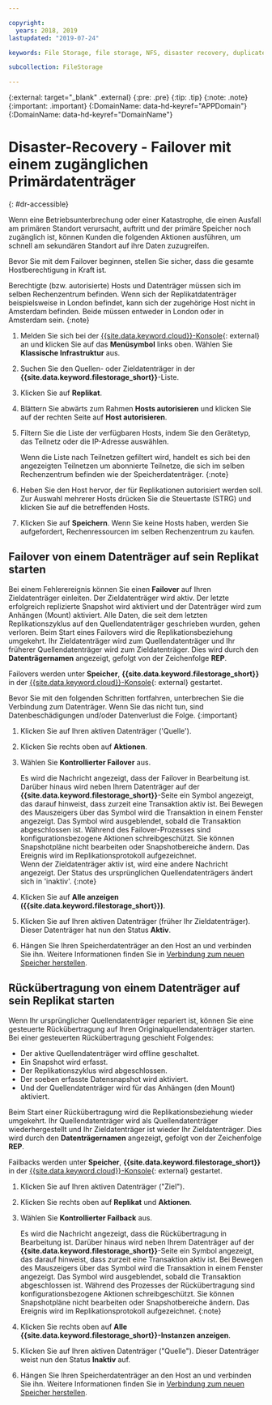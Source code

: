 ```yaml
---

copyright:
  years: 2018, 2019
lastupdated: "2019-07-24"

keywords: File Storage, file storage, NFS, disaster recovery, duplicate volume, replica volume, failover, failback,

subcollection: FileStorage

---
```

{:external: target="_blank" .external}
{:pre: .pre}
{:tip: .tip}
{:note: .note}
{:important: .important}
{:DomainName: data-hd-keyref="APPDomain"}
{:DomainName: data-hd-keyref="DomainName"}

# Disaster-Recovery - Failover mit einem zugänglichen Primärdatenträger
{: #dr-accessible}

Wenn eine Betriebsunterbrechung oder einer Katastrophe, die einen Ausfall am primären Standort verursacht, auftritt und der primäre Speicher noch zugänglich ist, können Kunden die folgenden Aktionen ausführen, um schnell am sekundären Standort auf ihre Daten zuzugreifen.

Bevor Sie mit dem Failover beginnen, stellen Sie sicher, dass die gesamte Hostberechtigung in Kraft ist.

Berechtigte (bzw. autorisierte) Hosts und Datenträger müssen sich im selben Rechenzentrum befinden. Wenn sich der Replikatdatenträger beispielsweise in London befindet, kann sich der zugehörige Host nicht in Amsterdam befinden. Beide müssen entweder in London oder in Amsterdam sein.
{:note}

1. Melden Sie sich bei der [{{site.data.keyword.cloud}}-Konsole](https://{DomainName}/catalog){: external} an und klicken Sie auf das **Menüsymbol** links oben. Wählen Sie **Klassische Infrastruktur** aus.
2. Suchen Sie den Quellen- oder Zieldatenträger in der **{{site.data.keyword.filestorage_short}}**-Liste. 
3. Klicken Sie auf **Replikat**.
4. Blättern Sie abwärts zum Rahmen **Hosts autorisieren** und klicken Sie auf der rechten Seite auf **Host autorisieren**.
5. Filtern Sie die Liste der verfügbaren Hosts, indem Sie den Gerätetyp, das Teilnetz oder die IP-Adresse auswählen. 

   Wenn die Liste nach Teilnetzen gefiltert wird, handelt es sich bei den angezeigten Teilnetzen um abonnierte Teilnetze, die sich im selben Rechenzentrum befinden wie der Speicherdatenträger.
   {:note}
6. Heben Sie den Host hervor, der für Replikationen autorisiert werden soll. Zur Auswahl mehrerer Hosts drücken Sie die Steuertaste (STRG) und klicken Sie auf die betreffenden Hosts.
6. Klicken Sie auf **Speichern**. Wenn Sie keine Hosts haben, werden Sie aufgefordert, Rechenressourcen im selben Rechenzentrum zu kaufen.

## Failover von einem Datenträger auf sein Replikat starten

Bei einem Fehlerereignis können Sie einen **Failover** auf Ihren Zieldatenträger einleiten. Der Zieldatenträger wird aktiv. Der letzte erfolgreich replizierte Snapshot wird aktiviert und der Datenträger wird zum Anhängen (Mount) aktiviert. Alle Daten, die seit dem letzten Replikationszyklus auf den Quellendatenträger geschrieben wurden, gehen verloren. Beim Start eines Failovers wird die Replikationsbeziehung umgekehrt. Ihr Zieldatenträger wird zum Quellendatenträger und Ihr früherer Quellendatenträger wird zum Zieldatenträger. Dies wird durch den **Datenträgernamen** angezeigt, gefolgt von der Zeichenfolge **REP**.

Failovers werden unter **Speicher**, **{{site.data.keyword.filestorage_short}}** in der [{{site.data.keyword.cloud}}-Konsole](https://{DomainName}/classic){: external} gestartet.

Bevor Sie mit den folgenden Schritten fortfahren, unterbrechen Sie die Verbindung zum Datenträger. Wenn Sie das nicht tun, sind Datenbeschädigungen und/oder Datenverlust die Folge.
{:important}

1. Klicken Sie auf Ihren aktiven Datenträger ('Quelle').
2. Klicken Sie rechts oben auf **Aktionen**. 
3. Wählen Sie **Kontrollierter Failover** aus.

   Es wird die Nachricht angezeigt, dass der Failover in Bearbeitung ist. Darüber hinaus wird neben Ihrem Datenträger auf der **{{site.data.keyword.filestorage_short}}**-Seite ein Symbol angezeigt, das darauf hinweist, dass zurzeit eine Transaktion aktiv ist. Bei Bewegen des Mauszeigers über das Symbol wird die Transaktion in einem Fenster angezeigt. Das Symbol wird ausgeblendet, sobald die Transaktion abgeschlossen ist. Während des Failover-Prozesses sind konfigurationsbezogene Aktionen schreibgeschützt. Sie können Snapshotpläne nicht bearbeiten oder Snapshotbereiche ändern. Das Ereignis wird im Replikationsprotokoll aufgezeichnet.<br/> Wenn der Zieldatenträger aktiv ist, wird eine andere Nachricht angezeigt. Der Status des ursprünglichen Quellendatenträgers ändert sich in 'inaktiv'.
   {:note}
4. Klicken Sie auf **Alle anzeigen ({{site.data.keyword.filestorage_short}})**.
5. Klicken Sie auf Ihren aktiven Datenträger (früher Ihr Zieldatenträger). Dieser Datenträger hat nun den Status **Aktiv**.
6. Hängen Sie Ihren Speicherdatenträger an den Host an und verbinden Sie ihn. Weitere Informationen finden Sie in [Verbindung zum neuen Speicher herstellen](/docs/infrastructure/FileStorage?topic=FileStorage-getting-started#mountingstorage).


## Rückübertragung von einem Datenträger auf sein Replikat starten

Wenn Ihr ursprünglicher Quellendatenträger repariert ist, können Sie eine gesteuerte Rückübertragung auf Ihren Originalquellendatenträger starten. Bei einer gesteuerten Rückübertragung geschieht Folgendes:

- Der aktive Quellendatenträger wird offline geschaltet.
- Ein Snapshot wird erfasst.
- Der Replikationszyklus wird abgeschlossen.
- Der soeben erfasste Datensnapshot wird aktiviert.
- Und der Quellendatenträger wird für das Anhängen (den Mount) aktiviert.

Beim Start einer Rückübertragung wird die Replikationsbeziehung wieder umgekehrt. Ihr Quellendatenträger wird als Quellendatenträger wiederhergestellt und Ihr Zieldatenträger ist wieder Ihr Zieldatenträger. Dies wird durch den **Datenträgernamen** angezeigt, gefolgt von der Zeichenfolge **REP**.

Failbacks werden unter **Speicher**, **{{site.data.keyword.filestorage_short}}** in der [{{site.data.keyword.cloud}}-Konsole](https://{DomainName}/classic){: external} gestartet.

1. Klicken Sie auf Ihren aktiven Datenträger ("Ziel").
2. Klicken Sie rechts oben auf **Replikat** und **Aktionen**.
3. Wählen Sie **Kontrollierter Failback** aus. 

   Es wird die Nachricht angezeigt, dass die Rückübertragung in Bearbeitung ist. Darüber hinaus wird neben Ihrem Datenträger auf der **{{site.data.keyword.filestorage_short}}**-Seite ein Symbol angezeigt, das darauf hinweist, dass zurzeit eine Transaktion aktiv ist. Bei Bewegen des Mauszeigers über das Symbol wird die Transaktion in einem Fenster angezeigt. Das Symbol wird ausgeblendet, sobald die Transaktion abgeschlossen ist. Während des Prozesses der Rückübertragung sind konfigurationsbezogene Aktionen schreibgeschützt. Sie können Snapshotpläne nicht bearbeiten oder Snapshotbereiche ändern. Das Ereignis wird im Replikationsprotokoll aufgezeichnet.
   {:note}
4. Klicken Sie rechts oben auf **Alle {{site.data.keyword.filestorage_short}}-Instanzen anzeigen**.
5. Klicken Sie auf Ihren aktiven Datenträger ("Quelle"). Dieser Datenträger weist nun den Status **Inaktiv** auf.
6. Hängen Sie Ihren Speicherdatenträger an den Host an und verbinden Sie ihn. Weitere Informationen finden Sie in [Verbindung zum neuen Speicher herstellen](/docs/infrastructure/FileStorage?topic=FileStorage-getting-started#mountingstorage).
